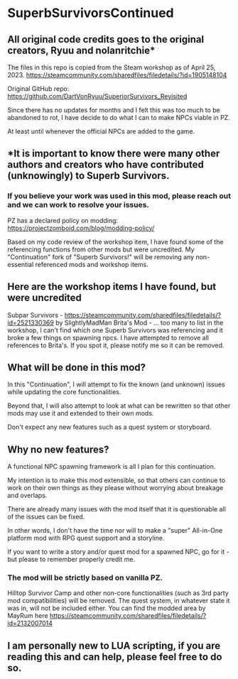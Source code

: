 # SuperbSurvivorsContinued

## All original code credits goes to the original creators, Ryuu and nolanritchie*
The files in this repo is copied from the Steam workshop as of April 25, 2023.
https://steamcommunity.com/sharedfiles/filedetails/?id=1905148104

Original GitHub repo: https://github.com/DartVonRyuu/SuperiorSurvivors_Revisited

Since there has no updates for months and I felt this was too much to be abandoned to rot, I have decide to do what I can to make NPCs viable in PZ.

At least until whenever the official NPCs are added to the game.

## *It is important to know there were many other authors and creators who have contributed (unknowingly) to Superb Survivors.
### If you believe your work was used in this mod, please reach out and we can work to resolve your issues.
PZ has a declared policy on modding: https://projectzomboid.com/blog/modding-policy/

Based on my code review of the workshop item, I have found some of the referencing functions from other mods but were uncredited.
My "Continuation" fork of "Superb Survivors!" will be removing any non-essential referenced mods and workshop items.

## Here are the workshop items I have found, but were uncredited
Subpar Survivors - https://steamcommunity.com/sharedfiles/filedetails/?id=2521330369 by SlightlyMadMan
Brita's Mod - ... too many to list in the workshop, I can't find which one Superb Survivors was referencing and it broke a few things on spawning npcs.
   I have attempted to remove all references to Brita's. If you spot it, please notify me so it can be removed.

## What will be done in this mod?
In this "Continuation", I will attempt to fix the known (and unknown) issues while updating the core functionalities.

Beyond that, I will also attempt to look at what can be rewritten so that other mods may use it and extended to their own mods.

Don't expect any new features such as a quest system or storyboard.

## Why no new features?
A functional NPC spawning framework is all I plan for this continuation.

My intention is to make this mod extensible, so that others can continue to work on their own things as they please without worrying about breakage and overlaps.

There are already many issues with the mod itself that it is questionable all of the issues can be fixed.

In other words, I don't have the time nor will to make a "super" All-in-One platform mod with RPG quest support and a storyline.

If you want to write a story and/or quest mod for a spawned NPC, go for it - but please to remember properly credit me.

### The mod will be strictly based on vanilla PZ.
Hilltop Survivor Camp and other non-core functionalities (such as 3rd party mod compatibilities) will be removed.
The quest system, in whatever state it was in, will not be included either.
You can find the modded area by MayRum here https://steamcommunity.com/sharedfiles/filedetails/?id=2132007014


## I am personally new to LUA scripting, if you are reading this and can help, please feel free to do so.
